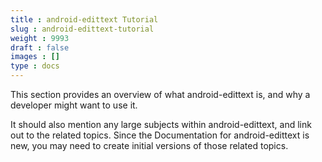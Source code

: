 ```yaml
---
title : android-edittext Tutorial
slug : android-edittext-tutorial
weight : 9993
draft : false
images : []
type : docs
---
```


This section provides an overview of what android-edittext is, and why a developer might want to use it.

It should also mention any large subjects within android-edittext, and link out to the related topics.  Since the Documentation for android-edittext is new, you may need to create initial versions of those related topics.

